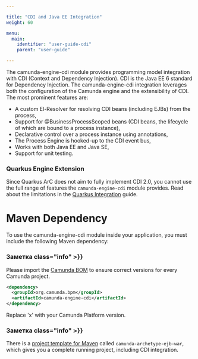 ```yaml
---

title: "CDI and Java EE Integration"
weight: 60

menu:
  main:
    identifier: "user-guide-cdi"
    parent: "user-guide"

---
```


The camunda-engine-cdi module provides programming model integration with CDI (Context and Dependency Injection). CDI is the Java EE 6 standard for Dependency Injection. The camunda-engine-cdi integration leverages both the configuration of the Camunda engine and the extensibility of CDI. The most prominent features are:

 * A custom El-Resolver for resolving CDI beans (including EJBs) from the process,
 * Support for @BusinessProcessScoped beans (CDI beans, the lifecycle of which are bound to a process instance),
 * Declarative control over a process instance using annotations,
 * The Process Engine is hooked-up to the CDI event bus,
 * Works with both Java EE and Java SE,
 * Support for unit testing.

### Quarkus Engine Extension
Since Quarkus ArC does not aim to fully implement CDI 2.0, you cannot use the full range of features the `camunda-engine-cdi` module provides.
Read about the limitations in the [Quarkus Integration](../../user-guide/quarkus-integration/cdi-integration.md#limitations) guide.


# Maven Dependency

To use the camunda-engine-cdi module inside your application, you must include the following Maven dependency:

### Заметка class="info" >}}
  Please import the [Camunda BOM](/get-started/apache-maven/) to ensure correct versions for every Camunda project.


```xml
<dependency>
  <groupId>org.camunda.bpm</groupId>
  <artifactId>camunda-engine-cdi</artifactId>
</dependency>
```

Replace 'x' with your Camunda Platform version.

### Заметка class="info" >}}
  There is a [project template for Maven](../../user-guide/process-applications/maven-archetypes.md) called `camunda-archetype-ejb-war`, which gives you a complete running project, including CDI integration.

